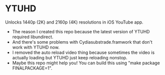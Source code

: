# YTUHD

Unlocks 1440p (2K) and 2160p (4K) resolutions in iOS YouTube app.
- The reason I created this repo because the latest version of YTUHD required libundirect.
- And there's some problems with Cydiasubstrade.framwork that don't work with YTUHD now.
- I removed the auto reload video thing because sometimes the video is actually loading but YTUHD just keep reloading nonstop.
- Maybe this repo might help you! You can build this using "make package FINALPACKAGE=1".
